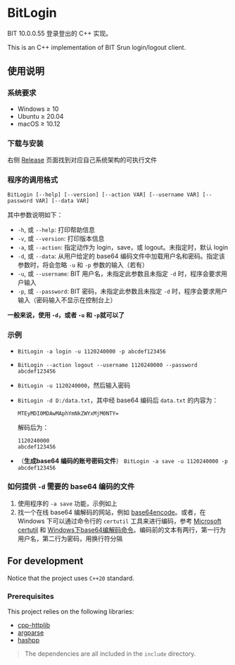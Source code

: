 ﻿# BitLogin

BIT 10.0.0.55 登录登出的 C++ 实现。

This is an C++ implementation of BIT Srun login/logout client.

## 使用说明

### 系统要求

- Windows $\ge$ 10
- Ubuntu $\ge$ 20.04
- macOS $\ge$ 10.12

### 下载与安装

右侧 [Release](https://github.com/CPT-KK/BitLogin/releases) 页面找到对应自己系统架构的可执行文件

### 程序的调用格式

`BitLogin [--help] [--version] [--action VAR] [--username VAR] [--password VAR] [--data VAR]`

其中参数说明如下：

- `-h`, 或 `--help`: 打印帮助信息
- `-v`, 或 `--version`: 打印版本信息
- `-a`, 或 `--action`: 指定动作为 login，save，或 logout。未指定时，默认 login
- `-d`, 或 `--data`: 从用户给定的 base64 编码文件中加载用户名和密码。指定该参数时，将会忽略 `-u` 和 `-p` 参数的输入（若有）
- `-u`, 或 `--username`: BIT 用户名，未指定此参数且未指定 `-d` 时，程序会要求用户输入
- `-p`, 或 `--password`: BIT 密码，未指定此参数且未指定 `-d` 时，程序会要求用户输入（密码输入不显示在控制台上）

**一般来说，使用 `-d`，或者 `-u` 和 `-p`就可以了**

### 示例

- `BitLogin -a login -u 1120240000 -p abcdef123456`
- `BitLogin --action logout --username 1120240000 --password abcdef123456`
- `BitLogin -u 1120240000`，然后输入密码
- `BitLogin -d D:/data.txt`，其中经 base64 编码后 `data.txt` 的内容为：

    ```plaintext
    MTEyMDI0MDAwMAphYmNkZWYxMjM0NTY=
    ```

    解码后为：

    ```plaintext
    1120240000
    abcdef123456
    ```
- （**生成base64 编码的账号密码文件**） `BitLogin -a save -u 1120240000 -p abcdef123456`

### 如何提供 `-d` 需要的 base64 编码的文件

1. 使用程序的 `-a save` 功能，示例如上
2. 找一个在线 base64 编解码的网站，例如 [base64encode](https://www.base64encode.org/)。或者，在 Windows 下可以通过命令行的 `certutil` 工具来进行编码，参考 [Microsoft certutil](https://learn.microsoft.com/zh-cn/windows-server/administration/windows-commands/certutil) 和 [Windows下base64编解码命令](https://blog.csdn.net/zhaoxf4/article/details/106957388)。编码前的文本有两行，第一行为用户名，第二行为密码，用换行符分隔

## For development

Notice that the project uses `C++20` standard.

### Prerequisites

This project relies on the following libraries:

- [cpp-httplib](https://github.com/yhirose/cpp-httplib)
- [argparse](https://github.com/p-ranav/argparse)
- [hashpp](https://github.com/D7EAD/HashPlusPlus)

> The dependencies are all included in the `include` directory. 